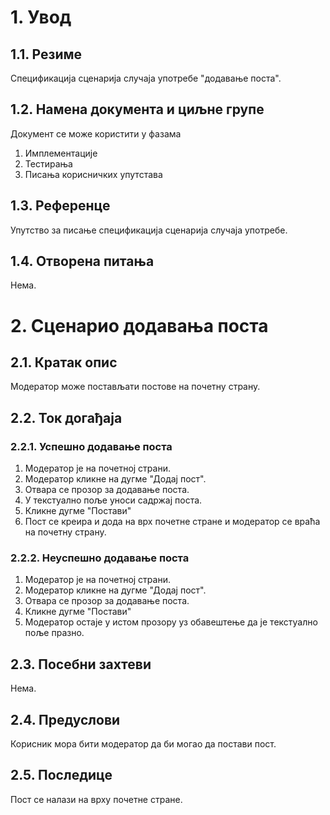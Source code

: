 # 1. Увод

## 1.1. Резиме

Спецификација сценарија случаја употребе "додавање поста".

## 1.2. Намена документа и циљне групе

Документ се може користити у фазама

1. Имплементације
2. Тестирања
3. Писања корисничких упутстава

## 1.3. Референце

Упутство за писање спецификација сценарија случаја употребе.

## 1.4. Отворена питања

Нема.

# 2. Сценарио додавања поста

## 2.1. Кратак опис

Модератор може постављати постове на почетну страну.

## 2.2. Ток догађаја

### 2.2.1. Успешно додавање поста

1. Модератор је на почетној страни.
2. Модератор кликне на дугме "Додај пост".
3. Отвара се прозор за додавање поста.
4. У текстуално поље уноси садржај поста.
5. Кликне дугме "Постави"
6. Пост се креира и дода на врх почетне стране и модератор се враћа на почетну страну.

### 2.2.2. Неуспешно додавање поста

1. Модератор је на почетној страни.
2. Модератор кликне на дугме "Додај пост".
3. Отвара се прозор за додавање поста.
4. Кликне дугме "Постави"
5. Модератор остаје у истом прозору уз обавештење да је текстуално поље празно.

## 2.3. Посебни захтеви

Нема.

## 2.4. Предуслови

Корисник мора бити модератор да би могао да постави пост.

## 2.5. Последице

Пост се налази на врху почетне стране.